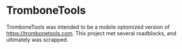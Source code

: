 # TromboneTools

TromboneTools was intended to be a mobile optomized version of https://trombonetools.com. This project met several roadblocks, and ultimately was scrapped.
